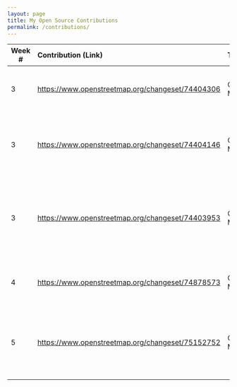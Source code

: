 ```yaml
---
layout: page
title: My Open Source Contributions
permalink: /contributions/
---
```


<!--
Type of the contribution should be "Wikipedia edit", "OpenStreet Map feature", "Project Documentation", "Project Code", "Blog Edit", etc.

The description should include a brief summary of what you did.

Replace the first row below with your contribution.

-->





| Week #       | Contribution (Link)  | Type  | Description |
|---|:---|:---|:---|
|  3   | https://www.openstreetmap.org/changeset/74404306  | OpenStreet Map edit |Added the detail that Lorimer Street is a two way. |
|  3   | https://www.openstreetmap.org/changeset/74404146   |  OpenStreet Map edit   |Levels added to residential building and city in which is resides.    |
|  3   | https://www.openstreetmap.org/changeset/74403953    |  OpenStreet Map edit   |Hours of operation, pool type, and public accessibility details added to McCarren Pool.     |
|  4   | https://www.openstreetmap.org/changeset/74878573    |  OpenStreet Map edit   |Added walkway names in All Faiths Cemetery   |
|  5   | https://www.openstreetmap.org/changeset/75152752    |  OpenStreet Map edit   |Added name of church, the religion type, and the hour times of service   |


